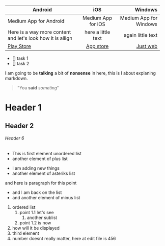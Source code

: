 Android | iOS | Windows
--- | :---: | ---:
Medium App for Android  | Medium App for iOS | Medium App for Windows
Here is a way more content and let's look how it is allign | here a little text | again little text
[Play Store](https://play.google.com/store?gl=PL&utm_source=emea_Med&utm_medium=hasem&utm_content=Nov2020&utm_campaign=Evergreen&pcampaignid=MKT-EDR-emea-pl-1001280-Med-hasem-py-Evergreen-Nov2020-Text_Search_SKWS%7cONSEM_kwid_43700007820097948&gclid=CjwKCAiAv_KMBhAzEiwAs-rX1Eu475jKukIdtNaYwPmUjnQl13ovd5CfCbUYEH3NSgWYqIphPklD5hoCwkMQAvD_BwE&gclsrc=aw.ds) | [App store](https://www.recharge.com/pl/pl/app-store-itunes/50-pln) | [Just web](www.google.pl)






+ [] task 1
+ [] task 2

I am going to be __talking__ a bit of **nonsense** in here, this is I about explaning markdown.

>"You **said** _someting_"

# Header 1
## Header 2
###### Header 6

+ This is first element unordered list
+ another element of plus list
* I am adding new things
* another element of asteriks list

and here is paragraph for this point

- and I am back on the list 
- and another element of minus list
1. ordered list
   1. point 1.1 let's see
      1. another sublist
   3. point 1.2 is now
3. how will it be displayed
4. third element
456. number doesnt really matter, here at edit file is 456
    



